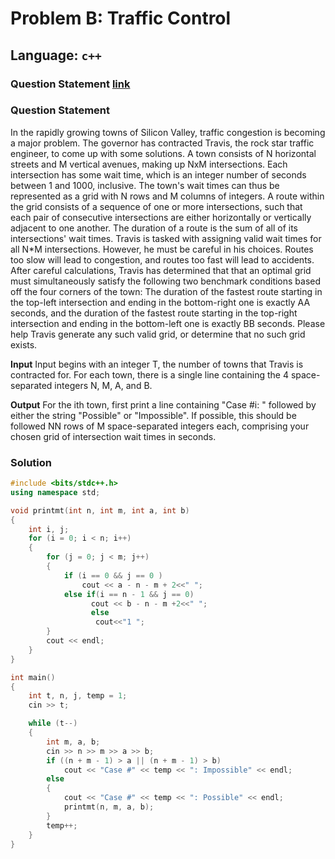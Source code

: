 # Problem B: Traffic Control

## Language: `c++`

### Question Statement [link](https://www.facebook.com/codingcompetitions/hacker-cup/2021/round-1/problems/B)
### **Question Statement**

In the rapidly growing towns of Silicon Valley, traffic congestion is becoming a major problem. The governor has contracted Travis, the rock star traffic engineer, to come up with some solutions.
A town consists of N horizontal streets and M vertical avenues, making up NxM intersections. Each intersection has some wait time, which is an integer number of seconds between 1 and 1000, inclusive. The town's wait times can thus be represented as a grid with N rows and M columns of integers.
A route within the grid consists of a sequence of one or more intersections, such that each pair of consecutive intersections are either horizontally or vertically adjacent to one another. The duration of a route is the sum of all of its intersections' wait times.
Travis is tasked with assigning valid wait times for all N*M intersections. However, he must be careful in his choices. Routes too slow will lead to congestion, and routes too fast will lead to accidents. After careful calculations, Travis has determined that that an optimal grid must simultaneously satisfy the following two benchmark conditions based off the four corners of the town:
The duration of the fastest route starting in the top-left intersection and ending in the bottom-right one is exactly AA seconds, and
the duration of the fastest route starting in the top-right intersection and ending in the bottom-left one is exactly BB seconds.
Please help Travis generate any such valid grid, or determine that no such grid exists.

**Input**
Input begins with an integer T, the number of towns that Travis is contracted for. For each town, there is a single line containing the 4 space-separated integers N, M, A, and B.

**Output**
For the ith town, first print a line containing "Case #i: " followed by either the string "Possible" or "Impossible". If possible, this should be followed NN rows of M space-separated integers each, comprising your chosen grid of intersection wait times in seconds.

### **Solution**

```cpp
#include <bits/stdc++.h>
using namespace std;

void printmt(int n, int m, int a, int b)
{
    int i, j;
    for (i = 0; i < n; i++)
    {
        for (j = 0; j < m; j++)
        {
            if (i == 0 && j == 0 )
                cout << a - n - m + 2<<" ";
            else if(i == n - 1 && j == 0)    
                  cout << b - n - m +2<<" ";
                  else 
                   cout<<"1 ";
        }
        cout << endl;
    }
}

int main()
{
    int t, n, j, temp = 1;
    cin >> t;

    while (t--)
    {
        int m, a, b;
        cin >> n >> m >> a >> b;
        if ((n + m - 1) > a || (n + m - 1) > b)
            cout << "Case #" << temp << ": Impossible" << endl;
        else
        {
            cout << "Case #" << temp << ": Possible" << endl;
            printmt(n, m, a, b);
        }
        temp++;
    }
}
```
